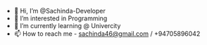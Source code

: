 - 👋 Hi, I’m @Sachinda-Developer
- 👀 I’m interested in Programming
- 🌱 I’m currently learning @ Univercity
- 📫 How to reach me - sachinda46@gmail.com / +94705896042

<!---
Sachinda-Developer/Sachinda-Developer is a ✨ special ✨ repository because its `README.md` (this file) appears on your GitHub profile.
You can click the Preview link to take a look at your changes.
--->

